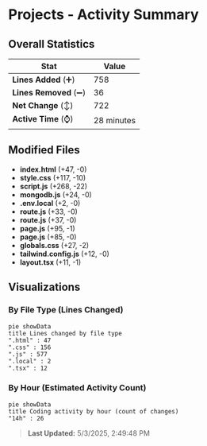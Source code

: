 # Projects - Activity Summary 

## Overall Statistics

| Stat                   | Value                                                             |
| ---------------------- | ----------------------------------------------------------------- |
| **Lines Added** (➕)   | 758                                          |
| **Lines Removed** (➖) | 36                                        |
| **Net Change** (↕)    | 722                |
| **Active Time** (⌚)   | 28 minutes |


## Modified Files
- **index.html** (+47, -0)
- **style.css** (+117, -10)
- **script.js** (+268, -22)
- **mongodb.js** (+24, -0)
- **.env.local** (+2, -0)
- **route.js** (+33, -0)
- **route.js** (+37, -0)
- **page.js** (+95, -1)
- **page.js** (+85, -0)
- **globals.css** (+27, -2)
- **tailwind.config.js** (+12, -0)
- **layout.tsx** (+11, -1)

## Visualizations

### By File Type (Lines Changed)

```mermaid
pie showData
title Lines changed by file type
".html" : 47
".css" : 156
".js" : 577
".local" : 2
".tsx" : 12
```

### By Hour (Estimated Activity Count)

```mermaid
pie showData
title Coding activity by hour (count of changes)
"14h" : 26
```


> **Last Updated:** 5/3/2025, 2:49:48 PM